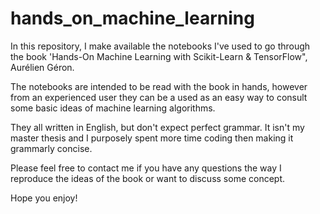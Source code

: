 # hands_on_machine_learning

In this repository, I make available the notebooks I've used to go through the book 'Hands-On Machine Learning with Scikit-Learn & TensorFlow", Aurélien Géron. 

The notebooks are intended to be read with the book in hands, however from an experienced user they can be a used as an easy way to consult some basic ideas of machine learning algorithms.

They all written in English, but don't expect perfect grammar. It isn't my master thesis and I purposely spent more time coding then making it grammarly concise.

Please feel free to contact me if you have any questions the way I reproduce the ideas of the book or want to discuss some concept.

Hope you enjoy!
